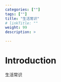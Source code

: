 ```yaml
---
categories: [""] 
tags: [""] 
title: "生活常识"
# linkTitle: ""
weight: 99
description: >
  
---
```


# Introduction
生活常识
